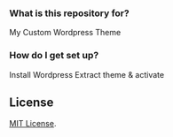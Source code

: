 ### What is this repository for? ###

My Custom Wordpress Theme

### How do I get set up? ###

Install Wordpress
Extract theme & activate

## License

[MIT License](LICENSE.md).


